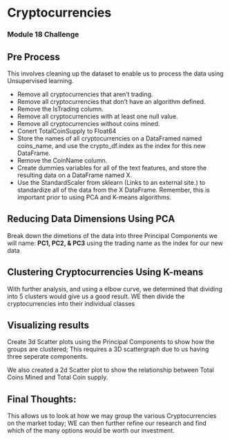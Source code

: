 # Cryptocurrencies
### Module 18 Challenge

## Pre Process
This involves cleaning up the dataset to enable us to process the data using Unsupervised learning.

- Remove all cryptocurrencies that aren’t trading.
- Remove all cryptocurrencies that don’t have an algorithm defined.
- Remove the IsTrading column.
- Remove all cryptocurrencies with at least one null value.
- Remove all cryptocurrencies without coins mined.
- Conert TotalCoinSupply to Float64
- Store the names of all cryptocurrencies on a DataFramed named coins_name, and use the crypto_df.index as the index for this new DataFrame.
- Remove the CoinName column.
- Create dummies variables for all of the text features, and store the resulting data on a DataFrame named X.
- Use the StandardScaler from sklearn (Links to an external site.) to standardize all of the data from the X DataFrame. Remember, this is important prior to using PCA and K-means algorithms.

## Reducing Data Dimensions Using PCA
Break down the dimetions of the data into three Principal Components we will name: **PC1, PC2, & PC3** using the trading name as the index for our new data

## Clustering Cryptocurrencies Using K-means
With further analysis, and using a elbow curve, we determined that dividing into 5 clusters would give us a good result. WE then divide the cryptocurrencies into their individual classes

## Visualizing results
Create 3d Scatter plots using the Principal Components to show how the groups are clustered; This requires a 3D scattergraph due to us having three seperate components.

We also created a 2d Scatter plot to show the relationship between Total Coins Mined and Total Coin supply.

## Final Thoughts:
This allows us to look at how we may group the various Cryptocurrencies on the market today; WE can then further refine our research and find which of the many options would be worth our investment.
